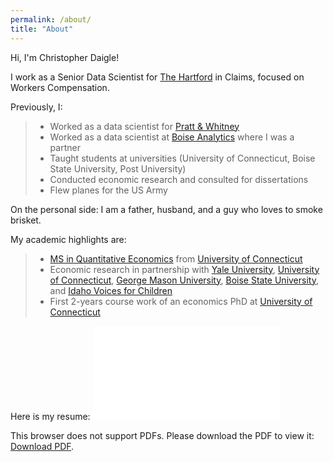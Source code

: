 ```yaml
---
permalink: /about/
title: "About"
---
```


Hi, I'm Christopher Daigle!

I work as a Senior Data Scientist for [The Hartford](https://www.thehartford.com) in Claims, focused on Workers Compensation.

Previously, I:
> * Worked as a data scientist for [Pratt & Whitney](https://prattwhitney.com/en)
> * Worked as a data scientist at [Boise Analytics](https://medium.com/cam-crow/bye-bye-boise-analytics-7bdc8aad36f9) where I was a partner
> * Taught students at universities (University of Connecticut, Boise State University, Post University)
> * Conducted economic research and consulted for dissertations
> * Flew planes for the US Army

On the personal side: I am a father, husband, and a guy who loves to smoke brisket.

My academic highlights are:
> * [MS in Quantitative Economics](https://msqe.econ.uconn.edu) from [University of Connecticut](https://uconn.edu)
> * Economic research in partnership with [Yale University](https://www.yale.edu), [University of Connecticut](https://uconn.edu), [George Mason University](https://www2.gmu.edu), [Boise State University](https://www.boisestate.edu), and [Idaho Voices for Children](https://www.idahovoices.org)
> * First 2-years course work of an economics PhD at [University of Connecticut](https://uconn.edu)

Here is my resume:
<object data="/assets/docs/210830.pdf" type="application/pdf" width="400px" height="550px">
    <embed src="/assets/docs/210830.pdf">
        <p>This browser does not support PDFs. Please download the PDF to view it: <a href="/assets/docs/210830.pdf">Download PDF</a>.</p>
    </embed>
</object>
